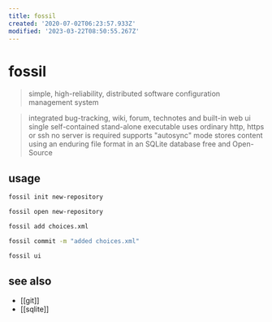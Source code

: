 ```yaml
---
title: fossil
created: '2020-07-02T06:23:57.933Z'
modified: '2023-03-22T08:50:55.267Z'
---
```


# fossil

> simple, high-reliability, distributed software configuration management system

> integrated bug-tracking, wiki, forum, technotes and built-in web ui
> single self-contained stand-alone executable
> uses ordinary http, https or ssh
> no server is required
> supports "autosync" mode
> stores content using an enduring file format in an SQLite database
> free and Open-Source

## usage

```sh
fossil init new-repository

fossil open new-repository

fossil add choices.xml

fossil commit -m "added choices.xml"

fossil ui
```

## see also

- [[git]]
- [[sqlite]]
